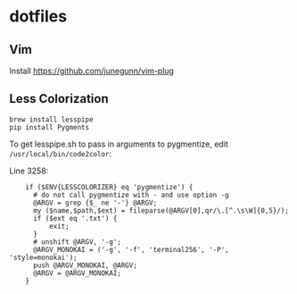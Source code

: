 # dotfiles

## Vim
Install https://github.com/junegunn/vim-plug

## Less Colorization
```
brew install lesspipe
pip install Pygments
```

To get lesspipe.sh to pass in arguments to pygmentize, edit ```/usr/local/bin/code2color```:

Line 3258:
```
    if ($ENV{LESSCOLORIZER} eq 'pygmentize') {
      # do not call pygmentize with - and use option -g
      @ARGV = grep {$_ ne '-'} @ARGV;
      my ($name,$path,$ext) = fileparse(@ARGV[0],qr/\.[^.\s\W]{0,5}/);
      if ($ext eq '.txt') {
          exit;
      }
      # unshift @ARGV, '-g';
      @ARGV_MONOKAI = ('-g', '-f', 'terminal256', '-P', 'style=monokai');
      push @ARGV_MONOKAI, @ARGV;
      @ARGV = @ARGV_MONOKAI;
    }
```
